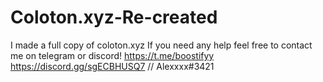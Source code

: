 # Coloton.xyz-Re-created
I made a full copy of coloton.xyz
If you need any help feel free to contact me on telegram or discord!
https://t.me/boostifyy
https://discord.gg/sgECBHUSQ7 // Alexxxx#3421

